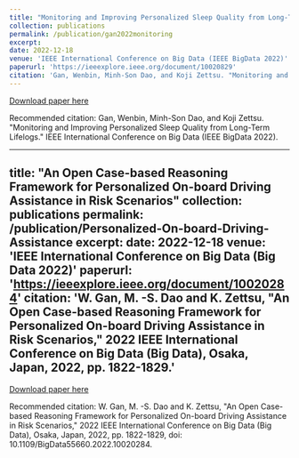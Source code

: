 ```yaml
---
title: "Monitoring and Improving Personalized Sleep Quality from Long-Term Lifelogs"
collection: publications
permalink: /publication/gan2022monitoring
excerpt: 
date: 2022-12-18
venue: 'IEEE International Conference on Big Data (IEEE BigData 2022)'
paperurl: 'https://ieeexplore.ieee.org/document/10020829'
citation: 'Gan, Wenbin, Minh-Son Dao, and Koji Zettsu. "Monitoring and Improving Personalized Sleep Quality from Long-Term Lifelogs." IEEE International Conference on Big Data (IEEE BigData 2022).'
---
```

[Download paper here](https://ieeexplore.ieee.org/document/10020829)

Recommended citation: Gan, Wenbin, Minh-Son Dao, and Koji Zettsu. "Monitoring and Improving Personalized Sleep Quality from Long-Term Lifelogs." IEEE International Conference on Big Data (IEEE BigData 2022).

---
title: "An Open Case-based Reasoning Framework for Personalized On-board Driving Assistance in Risk Scenarios"
collection: publications
permalink: /publication/Personalized-On-board-Driving-Assistance
excerpt: 
date: 2022-12-18
venue: 'IEEE International Conference on Big Data (Big Data 2022)'
paperurl: 'https://ieeexplore.ieee.org/document/10020284'
citation: 'W. Gan, M. -S. Dao and K. Zettsu, "An Open Case-based Reasoning Framework for Personalized On-board Driving Assistance in Risk Scenarios," 2022 IEEE International Conference on Big Data (Big Data), Osaka, Japan, 2022, pp. 1822-1829.'
---
[Download paper here](https://ieeexplore.ieee.org/document/10020284)

Recommended citation: W. Gan, M. -S. Dao and K. Zettsu, "An Open Case-based Reasoning Framework for Personalized On-board Driving Assistance in Risk Scenarios," 2022 IEEE International Conference on Big Data (Big Data), Osaka, Japan, 2022, pp. 1822-1829, doi: 10.1109/BigData55660.2022.10020284.
